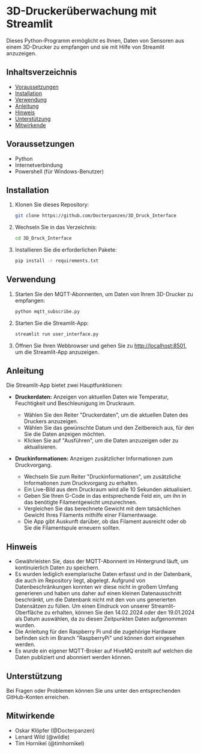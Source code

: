 # 3D-Druckerüberwachung mit Streamlit

Dieses Python-Programm ermöglicht es Ihnen, Daten von Sensoren aus einem 3D-Drucker zu empfangen und sie mit Hilfe von Streamlit anzuzeigen.

## Inhaltsverzeichnis

- [Voraussetzungen](#voraussetzungen)
- [Installation](#installation)
- [Verwendung](#verwendung)
- [Anleitung](#anleitung)
- [Hinweis](#hinweis)
- [Unterstützung](#unterstützung)
- [Mitwirkende](#mitwirkende)

## Voraussetzungen

- Python
- Internetverbindung
- Powershell (für Windows-Benutzer)

## Installation

1. Klonen Sie dieses Repository:

    ```bash
    git clone https://github.com/Docterpanzen/3D_Druck_Interface
    ```

2. Wechseln Sie in das Verzeichnis:

    ```bash
    cd 3D_Druck_Interface
    ```

3. Installieren Sie die erforderlichen Pakete:

    ```bash
    pip install -r requirements.txt
    ```

## Verwendung

1. Starten Sie den MQTT-Abonnenten, um Daten von Ihrem 3D-Drucker zu empfangen:

    ```bash
    python mqtt_subscribe.py
    ```

2. Starten Sie die Streamlit-App:

    ```bash
    streamlit run user_interface.py
    ```

3. Öffnen Sie Ihren Webbrowser und gehen Sie zu [http://localhost:8501](http://localhost:8501), um die Streamlit-App anzuzeigen.

## Anleitung

Die Streamlit-App bietet zwei Hauptfunktionen:

- **Druckerdaten:** Anzeigen von aktuellen Daten wie Temperatur, Feuchtigkeit und Beschleunigung im Druckraum.
  - Wählen Sie den Reiter "Druckerdaten", um die aktuellen Daten des Druckers anzuzeigen.
  - Wählen Sie das gewünschte Datum und den Zeitbereich aus, für den Sie die Daten anzeigen möchten.
  - Klicken Sie auf "Ausführen", um die Daten anzuzeigen oder zu aktualisieren.

- **Druckinformationen:** Anzeigen zusätzlicher Informationen zum Druckvorgang.
  - Wechseln Sie zum Reiter "Druckinformationen", um zusätzliche Informationen zum Druckvorgang zu erhalten.
  - Ein Live-Bild aus dem Druckraum wird alle 10 Sekunden aktualisiert.
  - Geben Sie Ihren G-Code in das entsprechende Feld ein, um ihn in das benötigte Filamentgewicht umzurechnen.
  - Vergleichen Sie das berechnete Gewicht mit dem tatsächlichen Gewicht Ihres Filaments mithilfe einer Filamentwaage.
  - Die App gibt Auskunft darüber, ob das Filament ausreicht oder ob Sie die Filamentspule erneuern sollten.

## Hinweis

- Gewährleisten Sie, dass der MQTT-Abonnent im Hintergrund läuft, um kontinuierlich Daten zu speichern.
- Es wurden lediglich exemplarische Daten erfasst und in der Datenbank, die auch im Repository liegt, abgelegt. Aufgrund von Datenbeschränkungen konnten wir diese nicht in großem Umfang generieren und haben uns daher auf einen kleinen Datenausschnitt beschränkt, um die Datenbank nicht mit den von uns generierten Datensätzen zu füllen. Um einen Eindruck von unserer Streamlit-Oberfläche zu erhalten, können Sie den 14.02.2024 oder den 19.01.2024 als Datum auswählen, da zu diesen Zeitpunkten Daten aufgenommen wurden.
- Die Anleitung für den Raspberry Pi und die zugehörige Hardware befinden sich im Branch "RaspberryPi" und können dort eingesehen werden.
- Es wurde ein eigener MQTT-Broker auf HiveMQ erstellt auf welchen die Daten publiziert und abonniert werden können.

## Unterstützung

Bei Fragen oder Problemen können Sie uns unter den entsprechenden GitHub-Konten erreichen.

## Mitwirkende

- Oskar Klöpfer (@Docterpanzen)
- Lenard Wild (@wildle)
- Tim Hornikel (@timhornikel)